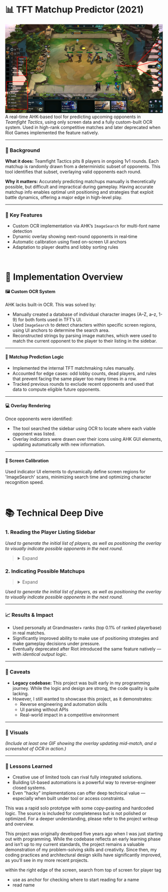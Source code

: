 # 📊 TFT Matchup Predictor (2021)
![](Writeup/ScriptOverlay.png)
A real-time AHK-based tool for predicting upcoming opponents in *Teamfight Tactics*, using only screen data and a fully custom-built OCR system. Used in high-rank competitive matches and later deprecated when Riot Games implemented the feature natively.

---

### 🔧 Background
**What it does:** Teamfight Tactics pits 8 players in ongoing 1v1 rounds. Each matchup is randomly drawn from a deterministic subset of opponents. This tool identifies that subset, overlaying valid opponents each round. 

**Why it matters:** Accurately predicting matchups manually is theoretically possible, but difficult and impractical during gameplay. 
Having accurate matchup info enables optimal unit positioning and strategies that exploit battle dynamics, offering a major edge in high-level play. 

---
 
### 🎯 Key Features  
- Custom OCR implementation via AHK’s `ImageSearch` for multi-font name detection
- Dynamic overlay showing next-round opponents in real‐time  
- Automatic calibration using fixed on-screen UI anchors
- Adaptation to player deaths and lobby sorting rules

&nbsp;
# 🧠 Implementation Overview
#### 🖼️ Custom OCR System
AHK lacks built-in OCR. This was solved by:
- Manually created a database of individual character images (A–Z, a–z, 1-9) for both fonts used in TFT’s UI.
- Used `ImageSearch` to detect characters within specific screen regions, using UI anchors to determine the search area.
- Reconstructed strings by parsing image matches, which were used to match the current opponent to the player to their listing in the sidebar.
---
#### 🎯 Matchup Prediction Logic
- Implemented the internal TFT matchmaking rules manually.
- Accounted for edge cases: odd lobby counts, dead players, and rules that prevent facing the same player too many times in a row.
- Tracked previous rounds to exclude recent opponents and used that data to compute eligible future opponents.
---
#### 💻 Overlay Rendering

Once opponents were identified:
- The tool searched the sidebar using OCR to locate where each viable opponent was listed.
- Overlay indicators were drawn over their icons using AHK GUI elements, updating automatically with new information.
---
#### 📌 Screen Calibration
Used indicator UI elements to dynamically define screen regions for 'ImageSearch' scans, minimizing search time and optimizing character recognition speed.

&nbsp;
&nbsp;
# 📚 Technical Deep Dive

### 1. Reading the Player Listing Sidebar

*Used to generate the initial list of players, as well as positioning the overlay to visually indicate possible opponents in the next round.*
> <details>
> <summary>Expand</summary>
>
> ## Step 1: Locating Anchor Image
> Search the right-edge of the screen for the following image:
> 
> ![](Writeup/PlayerTagAnchor.png)
> 
> This gives us the exact location right of where the top-most player's name is.
> 
> ![](Writeup/PlayerTagAnchorExplanation.png)
>
> ## Step 2: Letter Matching
> Using the location where the anchor image was found, a small search area is created where the `ImageSearch` will occur.
>
> When a letter is matched, or no match is found for any letter, the search area is shifted left (by a larger value on match).
> 
> ![](Writeup/ocr1.png) Read: `r`
> 
> ![](Writeup/ocr2.png) Read: `re`
> 
> ![](Writeup/ocr3.png) Read: `reh`
>
> Matched letters are stored in order, only keeping the most recent `5` letters.
>
> ![](Writeup/ocr4.png) Read: `nomeD`
> 
> ## Step 3: Finalization and Reinitializing
>
> When no letter is found repeatedly, the program terminates the loop, and reverses the string.
> 
> ![](Writeup/ocr5.png) Terminate, Read: `Demon`
>
> We can now search for the next anchor image, which corresponds to the next player in the sidebar.
>
> The search area for this anchor image is now restricted to the right edge of the screen, below where the last anchor was found.
> 
> ![](Writeup/AnchorSearchArea.png)
>
> Next: Repeat from Step 2, until all players in the lobby have been accounted for.
>
> ## Final Result
> Certain letters are ignored, as they are difficult to accurately detect and differentiate: `n/h`, `I/1/l`, etc.
>
> Consecutive duplicate letters are also discarded, in order to simplify the shifting of the search area.
>
> These caveats don't cause any issues, as the same rules are applied to the OCR used to detect the current opponent, resulting in consistent output.
> 
> ![](Writeup/PlayersSidebarList.png) ![](Writeup/InternalPlayerList.png)
> </details>

### 2. Indicating Possible Matchups
> <details>
> <summary>Expand</summary>
>
> ## Step 1: Update Dead Players
> 
> As part of the process of reading names in [Section 1](#1-reading-the-player-listing-sidebar), the program checks whether each player is still alive.
>
> This is determined by checking if their health is `0`, which is visually indicated by the following image found just to the right of the anchor:
>
> ![](Writeup/DeadPlayerIndicator.png)
>
> Using `ImageSearch`, the corresponding player is marked as dead and excluded from future matchup predictions if the image is found.
> 
> ## Step 2: Update Match History
>
> Using the same OCR process that reads player names, the tool also detects which opponent the player is currently fighting.
> 
> The anchor used in this case is as follows: 
> *(For more information about the anchor, refer to [Section 1](#1-reading-the-player-listing-sidebar))*
>
> ![](Writeup/CurrentOpponentAnchor.png)
>
> The string does not need to be reversed in this case, since the anchor is left of the name.
> 
> ![](Writeup/CurrentOpponentExample.png)
>
> *The font for this text is different from the sidebar, and is the main motivation behind implementing OCR - The player indicated by this UI needs to be matched to the corresponding player in the sidebar.*
>
> These names are then recorded in a list of recently faced opponents.
>
> ![](Writeup/OpponentHistory.png) 
> 
> ## Step 3: Calculate Possible Matchups
>
> The game enforces a rule: you cannot face any of your last `(4 - # of dead players)` opponents.
>
> For example, with all 8 players alive, you cannot face the last 4 opponents.
>
> After a player has died, of the remaining 7 players, you cannot face the last 3 opponents. 
>
> Using the updated match history and the list of alive players, we compute which players are valid opponents in the next round.
>
> ![](Writeup/PlayerListingWithDead.png)
>
> The result is a filtered list of potential matchups.
>
> The visual overlays are placed on eligible opponents while reading names from the sidebar - which is constantly done in order to account player positions in the sidebar constantly changing over the course of a game.
>
> ![](Writeup/MatchupOverlay.gif)  
> *Overlay showing eligible opponents for next round*
> </details>

*Used to generate the initial list of players, as well as positioning the overlay to visually indicate possible opponents in the next round.*


---

### 📈 Results & Impact

- Used personally at Grandmaster+ ranks (top 0.1% of ranked playerbase) in real matches.
- Significantly improved ability to make use of positioning strategies and make gameplay decisions under pressure.
- Eventually deprecated after Riot introduced the same feature natively — with *identical output logic*.

---

### 🧹 Caveats

- **Legacy codebase:** This project was built early in my programming journey. While the logic and design are strong, the code quality is quite lacking.
- However, I still wanted to showcase this project, as it demonstrates:
  - Reverse engineering and automation skills
  - UI parsing without APIs
  - Real-world impact in a competitive environment

---

### 📸 Visuals

*(Include at least one GIF showing the overlay updating mid-match, and a screenshot of OCR in action.)*

---

### 🧠 Lessons Learned

- Creative use of limited tools can rival fully integrated solutions.
- Building UI-based automations is a powerful way to reverse-engineer closed systems.
- Even "hacky" implementations can offer deep technical value — especially when built under tool or access constraints.




This was a rapid solo prototype with some copy-pasting and hardcoded logic. The source is included for completeness but is not polished or optimized. For a deeper understanding, please refer to the project writeup and overview.

This project was originally developed five years ago when I was just starting out with programming. While the codebase reflects an early learning phase and isn’t up to my current standards, the project remains a valuable demonstration of my problem-solving skills and creativity. Since then, my coding practices and architectural design skills have significantly improved, as you’ll see in my more recent projects.


within the right edge of the screen, search from top of screen for player tag
- use as anchor for checking where to start reading for a name
- read name
